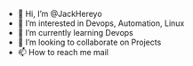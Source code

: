 - 👋 Hi, I’m @JackHereyo
- 👀 I’m interested in Devops, Automation, Linux
- 🌱 I’m currently learning Devops
- 💞️ I’m looking to collaborate on Projects
- 📫 How to reach me mail

<!---
JackHereyo/JackHereyo is a ✨ special ✨ repository because its `README.md` (this file) appears on your GitHub profile.
You can click the Preview link to take a look at your changes.
--->

